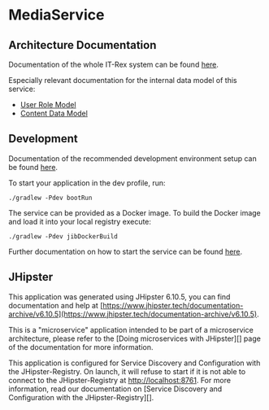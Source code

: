 # MediaService

## Architecture Documentation

Documentation of the whole IT-Rex system can be found [here](https://github.com/IT-REX-Platform/Wiki/wiki/Application-Architecture).

Especially relevant documentation for the internal data model of this service:
* [User Role Model](https://github.com/IT-REX-Platform/Wiki/wiki/Application-Architecture--Data-Model--User)
* [Content Data Model](https://github.com/IT-REX-Platform/Wiki/wiki/Application-Architecture--Data-Model--Content)

## Development

Documentation of the recommended development environment setup can be found [here](https://github.com/IT-REX-Platform/Wiki/wiki/Development--Environment-Setup).

To start your application in the dev profile, run:

```
./gradlew -Pdev bootRun
```

The service can be provided as a Docker image. To build the Docker image and load it into your local registry execute:

```
./gradlew -Pdev jibDockerBuild
```

Further documentation on how to start the service can be found [here](https://github.com/IT-REX-Platform/Wiki/wiki/Development--How-to-start-a-backend-service).


## JHipster

This application was generated using JHipster 6.10.5, you can find documentation and help at [https://www.jhipster.tech/documentation-archive/v6.10.5](https://www.jhipster.tech/documentation-archive/v6.10.5).

This is a "microservice" application intended to be part of a microservice architecture, please refer to the [Doing microservices with JHipster][] page of the documentation for more information.

This application is configured for Service Discovery and Configuration with the JHipster-Registry. On launch, it will refuse to start if it is not able to connect to the JHipster-Registry at [http://localhost:8761](http://localhost:8761). For more information, read our documentation on [Service Discovery and Configuration with the JHipster-Registry][].

